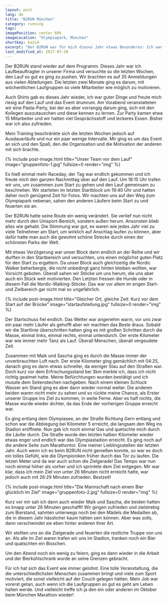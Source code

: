 ```yaml
---
layout: post
lang: de
title: "B2RUN München"
category: running
tags: 
imagePosition: center 60%
imageLocation: "Olympiapark, München"
shortkey: ka2i4
excerpt: "Der B2RUN war für mich dieses Jahr etwas Besonderes: Ich war der Laufbeauftragte der Firma und somit für die Organisation des Events für uns zuständig. Das Ziel war klar: So viele Kollegen wie möglich motivieren und auf die Strecke bringen!"
last_modified_at: 2017-07-20
---
```

Der B2RUN stand wieder auf dem Programm. Dieses Jahr war ich Laufbeauftragter in unserer Firma und versuchte so die letzten Wochen, den Lauf so gut es ging zu pushen. Wir brachten es auf 35 Anmeldungen aus vielen Abteilungen. Die letzten zwei Monate ging es darum, mit wöchentlichen Laufgruppen so viele Mitarbeiter wie möglich zu motivieren.

Auch Shirts gab es dieses Jahr wieder, ich war guter Dinge und freute mich riesig auf den Lauf und das Event drumrum. Am Vorabend veranstalteten wir eine Pasta-Party, bei der es aber vorrangig darum ging, sich mit den Kollegen auszutauschen und diese kennen zu lernen. Zur Party kamen etwa 15 Mitarbeiter und wir hatten viel Gesprächsstoff und leckeres Essen. Bisher war ich also zufrieden.

Mein Training beschränkte sich die letzten Wochen jedoch auf Ausdauerläufe und nur ein paar wenige Intervalle. Mir ging es um das Event an sich und den Spaß, den die Organisation und die Motivation der anderen mit sich brachte.

{% include post-image.html title="Unser Team vor dem Lauf" image="gruppenfoto-1.jpg" fullsize=0 render="img" %}

Es hieß einmal mehr Raceday, der Tag war endlich gekommen und ich freute mich den ganzen Nachmittag über auf den Lauf. Um 18:15 Uhr trafen wir uns, um zusammen zum Start zu gehen und den Lauf gemeinsam zu beschreiten. Wir starteten im letzten Startblock um 19:40 Uhr und hatten daher noch genügend Zeit für Fotos. Wir machten uns auf den Weg zum Olympiapark nebenan, sahen den anderen Läufern beim Start zu und feuerten sie an.

Der B2RUN hatte seine Route ein wenig verändert. Sie verlief nun nicht mehr durch den Unisport-Bereich, sondern außen herum. Ansonsten blieb alles wie gehabt. Die Stimmung war gut, es waren wie jedes Jahr viel zu viele Teilnehmer am Start, um wirklich auf Anschlag laufen zu können, aber dafür hatte man auch die gewohnt schöne Strecke durch einen der schönsten Parks der Welt.

Mit etwas Verzögerung war unser Block dann endlich an der Reihe und wir durften in den Startbereich und versuchten, uns einen möglichst guten Platz für den Start zu ergattern. Da unser Block auch gleichzeitig die Nordic Walker beherbergte, die nicht unbedingt ganz hinten bleiben wollten, war Vorsicht geboten. Überall sahen wir Stöcke um uns herum, die uns aber auch ein Stück weit motivierten. Den Letzten fressen die Hunde oder in diesem Fall die Nordic-Walking-Stöcke. Das war vor allem im engen Start- und Zielbereich gar nicht mal so ungefährlich.

{% include post-image.html title="Gleicher Ort, gleiche Zeit: Kurz vor dem Start auf der Brücke" image="startaufstellung.jpg" fullsize=0 render="img" %}

Der Startschuss fiel endlich. Das Wetter war angenehm warm, vor uns zwar ein paar mehr Läufer als gehofft aber wir machten das Beste draus. Sobald wir die Startlinie überschritten hatten ging es mit großen Schritten durch die Masse, einmal links, einmal rechts, einmal untendurch. Der erste Kilometer war wie immer mehr Tanz als Lauf. Überall Menschen, überall vergeudete Zeit.

Zusammen mit Maik und Sascha ging es durch die Masse immer der unverbrauchten Luft nach. Der erste Kilometer ging gemächlich mit 04:25, danach ging es dann etwas schneller, da weniger Stau auf den Straßen war. Doch kurz vor dem Erfrischungsstand bei 3km merkte ich, dass ich nicht richtig geatmet hatte. Meine Befürchtungen wurden bestätigt und ich musste dem Seitenstechen nachgeben. Nach einem kleinen Schluck Wasser am Stand ging es aber dann wieder normal weiter. Die anderen beiden waren nicht mehr zu sehen und so rückte meine Chance, als Erster unserer Gruppe ins Ziel zu kommen, in weite Ferne. Aber es half nichts, die Masse wurde wieder dichter, da das Ende der vorherigen Gruppe erreicht war.

Es ging entlang dem Olympiasee, an der Straße Richtung Gern entlang und schon war die Abbiegung bei Kilometer 5 erreicht, die langsam den Weg ins Stadion eröffnete. Nun gab ich noch einmal Gas und quetschte mich durch die Läufer durch. Die Straße wurde den letzten halben Kilometer wieder etwas enger und endlich war das Olympiastadion erreicht. Es ging noch auf die andere Seite zum Marathontor. Eine meiner Lieblingsstellen der letzten Jahr. Auch wenn ich es beim B2RUN nicht genießen konnte, so war es doch ein tolles Gefühl, wie die Olympioniken früher durch das Tor zu laufen. Die letzen Meter und da war auch schon die Zielgerade! Das Tempo war nun noch einmal höher als vorher und ich sprintete dem Ziel entgegen. Mir war klar, dass ich mein Ziel von unter 26 Minuten nicht erreicht hatte, war jedoch auch mit 26:29 Minuten zufrieden. Bestzeit!

{% include post-image.html title="Die Mannschaft nach einem Bier glücklich im Ziel" image="gruppenfoto-2.jpg" fullsize=0 render="img" %}

Kurz vor mir sah ich dann auch wieder Maik und Sascha, die beiden hatten es knapp unter 26 Minuten geschafft! Wir gingen zufrieden und zielstrebig zum Bierstand, sahnten unterwegs noch bei den Mädels die Medaillen ab, die in diesem Jahr hässlicher kaum hätten sein können. Aber was solls, dann verschwindet sie eben hinter anderen ihrer Art.

Wir stellten uns an die Zielgerade und feuerten die restliche Truppe von uns an. Als alle im Ziel waren trafen wir uns im Stadion, tranken noch ein Bier und quatschten ein Bisschen.

Um den Abend noch ein wenig zu feiern, ging es dann wieder in die Arbeit und der Bierkühlschrank wurde an seine Grenzen gebracht.

Für ich hat sich das Event wie immer gelohnt. Eine tolle Veranstaltung, die die unterschiedlichsten Menschen zusammen bringt und viele zum Sport motiviert, die sonst vielleicht auf der Couch gelegen hätten. Mein Job war vorerst getan, auch wenn ich die Laufgruppen so gut es geht am Leben halten werde. Und vielleicht treffe ich ja den ein oder anderen im Oktober beim München Marathon wieder!



